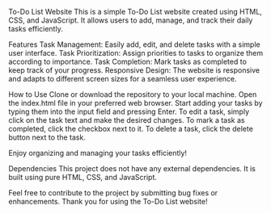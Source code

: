 To-Do List Website
This is a simple To-Do List website created using HTML, CSS, and JavaScript. It allows users to add, manage, and track their daily tasks efficiently.

Features
Task Management: Easily add, edit, and delete tasks with a simple user interface.
Task Prioritization: Assign priorities to tasks to organize them according to importance.
Task Completion: Mark tasks as completed to keep track of your progress.
Responsive Design: The website is responsive and adapts to different screen sizes for a seamless user experience.

How to Use
Clone or download the repository to your local machine.
Open the index.html file in your preferred web browser.
Start adding your tasks by typing them into the input field and pressing Enter.
To edit a task, simply click on the task text and make the desired changes.
To mark a task as completed, click the checkbox next to it.
To delete a task, click the delete button next to the task.

Enjoy organizing and managing your tasks efficiently!

Dependencies
This project does not have any external dependencies. It is built using pure HTML, CSS, and JavaScript.


Feel free to contribute to the project by submitting bug fixes or enhancements. Thank you for using the To-Do List website!





